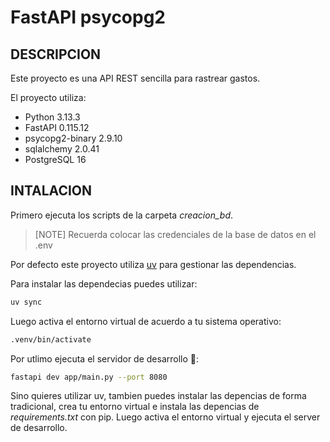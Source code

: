 # FastAPI psycopg2

## DESCRIPCION

Este proyecto es una API REST sencilla para rastrear gastos.

El proyecto utiliza:
- Python 3.13.3
- FastAPI 0.115.12
- psycopg2-binary 2.9.10
- sqlalchemy 2.0.41
- PostgreSQL 16

## INTALACION

Primero ejecuta los scripts de la carpeta _creacion_bd_.

> [NOTE] Recuerda colocar las credenciales de la base de datos en el .env

Por defecto este proyecto utiliza [uv](https://docs.astral.sh/uv/) para gestionar las dependencias.

Para instalar las dependecias puedes utilizar:

```bash
uv sync
```

Luego activa el entorno virtual de acuerdo a tu sistema operativo:

```bash
.venv/bin/activate
```

Por utlimo ejecuta el servidor de desarrollo 🚀:

```bash
fastapi dev app/main.py --port 8080
```

Sino quieres utilizar uv, tambien puedes instalar las depencias de forma tradicional, crea tu entorno virtual e instala las depencias de _requirements.txt_ con pip. Luego activa el entorno virtual y ejecuta el server de desarrollo.
